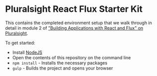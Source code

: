 # Pluralsight React Flux Starter Kit
This contains the completed environment setup that we walk through in detail in module 2 of ["Building Applications with React and Flux" on Pluralsight](http://www.pluralsight.com/author/cory-house).

To get started:
- Install [NodeJS](http://www.nodejs.org)
- Open the contents of this repository on the command line
- `npm install` - Installs the necessary packages
- `gulp` - Builds the project and opens your browser
